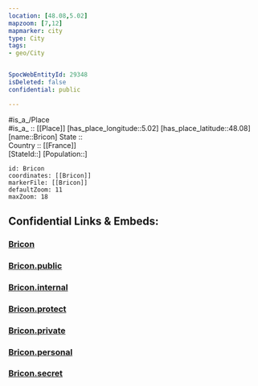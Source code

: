 ```yaml
---
location: [48.08,5.02] 
mapzoom: [7,12] 
mapmarker: city 
type: City
tags:
- geo/City


SpocWebEntityId: 29348
isDeleted: false
confidential: public

---
```

#is_a_/Place  
#is_a_ :: [[Place]] 
[has_place_longitude::5.02] 
[has_place_latitude::48.08] 
[name::Bricon] 
State ::  
Country :: [[France]]  
[StateId::] 
[Population::] 



```leaflet
id: Bricon
coordinates: [[Bricon]] 
markerFile: [[Bricon]] 
defaultZoom: 11 
maxZoom: 18
```


## Confidential Links & Embeds: 

### [Bricon](/_Standards/Earth/Continent/Europe/Europe~West/France/regions~France/Grand_Est/departments~Grand_Est/Haute-Marne/communes~Haute-Marne/Chaumont/cities~Chaumont/Bricon.md) 

### [Bricon.public](/_public/Earth/Continent/Europe/Europe~West/France/regions~France/Grand_Est/departments~Grand_Est/Haute-Marne/communes~Haute-Marne/Chaumont/cities~Chaumont/Bricon.public.md) 

### [Bricon.internal](/_internal/Earth/Continent/Europe/Europe~West/France/regions~France/Grand_Est/departments~Grand_Est/Haute-Marne/communes~Haute-Marne/Chaumont/cities~Chaumont/Bricon.internal.md) 

### [Bricon.protect](/_protect/Earth/Continent/Europe/Europe~West/France/regions~France/Grand_Est/departments~Grand_Est/Haute-Marne/communes~Haute-Marne/Chaumont/cities~Chaumont/Bricon.protect.md) 

### [Bricon.private](/_private/Earth/Continent/Europe/Europe~West/France/regions~France/Grand_Est/departments~Grand_Est/Haute-Marne/communes~Haute-Marne/Chaumont/cities~Chaumont/Bricon.private.md) 

### [Bricon.personal](/_personal/Earth/Continent/Europe/Europe~West/France/regions~France/Grand_Est/departments~Grand_Est/Haute-Marne/communes~Haute-Marne/Chaumont/cities~Chaumont/Bricon.personal.md) 

### [Bricon.secret](/_secret/Earth/Continent/Europe/Europe~West/France/regions~France/Grand_Est/departments~Grand_Est/Haute-Marne/communes~Haute-Marne/Chaumont/cities~Chaumont/Bricon.secret.md)

